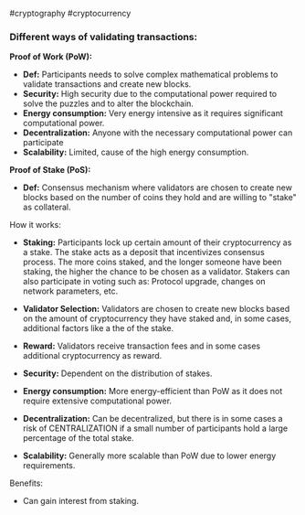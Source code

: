 #cryptography #cryptocurrency 

### Different ways of validating transactions:

**Proof of Work (PoW):**
- **Def:** Participants needs to solve complex mathematical problems to validate transactions and create new blocks. 
- **Security:** High security due to the computational power required to solve the puzzles and to alter the blockchain.
- **Energy consumption:** Very energy intensive as it requires significant computational power. 
- **Decentralization:** Anyone with the necessary computational power can participate 
- **Scalability:**  Limited, cause of the high energy consumption.


**Proof of Stake (PoS):**
- **Def:** Consensus mechanism where validators are chosen to create new blocks based on the number of coins they hold and are willing to "stake" as collateral. 

How it works:
- **Staking:** Participants lock up certain amount of their cryptocurrency as a stake. The stake acts as a deposit that incentivizes consensus process. The more coins staked, and the longer someone have been staking, the higher the chance to be chosen as a validator. Stakers can also participate in voting such as: Protocol upgrade, changes on network parameters, etc. 
- **Validator Selection:** Validators are chosen to create new blocks based on the amount of cryptocurrency they have staked and, in some cases, additional factors like a the of the stake. 
- **Reward:** Validators receive transaction fees and in some cases additional cryptocurrency as reward. 

- **Security:** Dependent on the distribution of stakes.
- **Energy consumption:** More energy-efficient than PoW as it does not require extensive computational power. 
- **Decentralization:** Can be decentralized, but there is in some cases a risk of CENTRALIZATION if a small number of participants hold a large percentage of the total stake. 
- **Scalability:** Generally more scalable than PoW due to lower energy requirements. 

Benefits:
- Can gain interest from staking. 